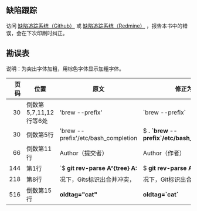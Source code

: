 
## 缺陷跟踪

访问 [缺陷追踪系统（Github）](https://github.com/ossxp-com/gotgit/issues/new) 或 [缺陷追踪系统（Redmine）](http://redmine.ossxp.com/redmine/projects/gotgit/issues/new) ，报告本书中的错误，会在下次印刷时纠正。

## 勘误表

说明：为突出字体加粗，用棕色字体显示加粗字体。

| 页码   | 位置                      | 原文                         | 修正为                       | 缺陷追踪                                             |
| ------:| ------------------------- | ---------------------------- | ---------------------------- | ---------------------------------------------------- |
|     30 | 倒数第5,7,11,12行等6处    | 'brew --prefix'              | \`brew --prefix\`            | [#146](http://redmine.ossxp.com/redmine/issues/146)  |
|     30 | 倒数第5行                 | 'brew --prefix'/etc/bash\_completion | $ **. \`brew --prefix\`/etc/bash\_completion** | [#152](http://redmine.ossxp.com/redmine/issues/152)  |
|     66 | 倒数第11行                | Author（提交者）             |  Author（作者）              | [Github#2](http://github.com/ossxp-com/gotgit/issues/2)    |
|    144 | 第1行                     | \`$ **git rev-parse  A^{tree}  A:**  | $ **git rev-parse  A^{tree}  A:**              | [#153](http://redmine.ossxp.com/redmine/issues/153)  |
|    218 | 第8行                     | 况下，Gits标识出合并冲突，           | 况下，Git标识出合并冲突，                      | [#159](http://redmine.ossxp.com/redmine/issues/159)  |
|    516 | 倒数第15行                | **oldtag="cat"**             | **oldtag=\`cat\`**           | [#151](http://redmine.ossxp.com/redmine/issues/151)  |

